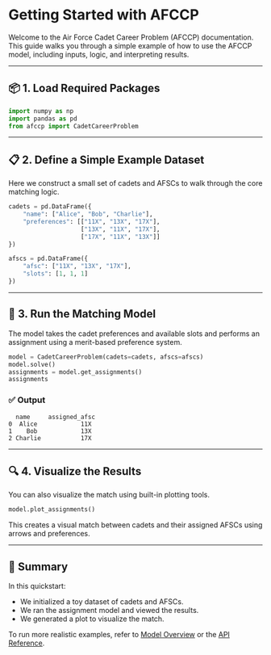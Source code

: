 # Getting Started with AFCCP

Welcome to the Air Force Cadet Career Problem (AFCCP) documentation. This guide walks you through a simple example of how to use the AFCCP model, including inputs, logic, and interpreting results.

---

## 📦 1. Load Required Packages

```python
import numpy as np
import pandas as pd
from afccp import CadetCareerProblem
```

---

## 📋 2. Define a Simple Example Dataset

Here we construct a small set of cadets and AFSCs to walk through the core matching logic.

```python
cadets = pd.DataFrame({
    "name": ["Alice", "Bob", "Charlie"],
    "preferences": [["11X", "13X", "17X"],
                    ["13X", "11X", "17X"],
                    ["17X", "11X", "13X"]]
})

afscs = pd.DataFrame({
    "afsc": ["11X", "13X", "17X"],
    "slots": [1, 1, 1]
})
```

---

## 🧠 3. Run the Matching Model

The model takes the cadet preferences and available slots and performs an assignment using a merit-based preference system.

```python
model = CadetCareerProblem(cadets=cadets, afscs=afscs)
model.solve()
assignments = model.get_assignments()
assignments
```

### ✅ Output

```text
  name     assigned_afsc
0  Alice            11X
1    Bob            13X
2 Charlie           17X
```

---

## 🔍 4. Visualize the Results

You can also visualize the match using built-in plotting tools.

```python
model.plot_assignments()
```

This creates a visual match between cadets and their assigned AFSCs using arrows and preferences.

---

## 📌 Summary

In this quickstart:
- We initialized a toy dataset of cadets and AFSCs.
- We ran the assignment model and viewed the results.
- We generated a plot to visualize the match.

To run more realistic examples, refer to [Model Overview](model/overview.md) or the [API Reference](api_reference.md).